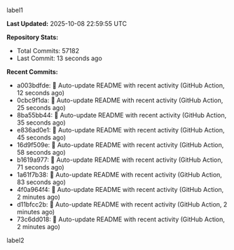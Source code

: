 
label1 
<!-- ACTIVITY_START -->
**Last Updated:** 2025-10-08 22:59:55 UTC

**Repository Stats:**
- Total Commits: 57182
- Last Commit: 13 seconds ago

**Recent Commits:**
- a003bdfde: 🤖 Auto-update README with recent activity (GitHub Action, 12 seconds ago)
- 0cbc9f1da: 🤖 Auto-update README with recent activity (GitHub Action, 25 seconds ago)
- 8ba55bb44: 🤖 Auto-update README with recent activity (GitHub Action, 35 seconds ago)
- e836ad0e1: 🤖 Auto-update README with recent activity (GitHub Action, 45 seconds ago)
- 16d9f509e: 🤖 Auto-update README with recent activity (GitHub Action, 58 seconds ago)
- b1619a977: 🤖 Auto-update README with recent activity (GitHub Action, 71 seconds ago)
- 1a61f7b38: 🤖 Auto-update README with recent activity (GitHub Action, 83 seconds ago)
- 4f0a964f4: 🤖 Auto-update README with recent activity (GitHub Action, 2 minutes ago)
- d11bfcc2b: 🤖 Auto-update README with recent activity (GitHub Action, 2 minutes ago)
- 73c6dd018: 🤖 Auto-update README with recent activity (GitHub Action, 2 minutes ago)
<!-- ACTIVITY_END -->

label2
